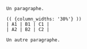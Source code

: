     Un paragraphe.

    (( {column_widths: '30%'} ))
    | A1 | B1 | C1 |
    | A2 | B2 | C2 |

    Un autre paragraphe.
